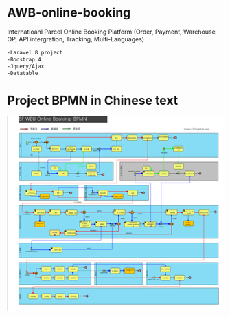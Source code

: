 # AWB-online-booking

Internatioanl Parcel Online Booking Platform (Order, Payment, Warehouse OP, API intergration, Tracking, Multi-Languages) 

	-Laravel 8 project
	-Boostrap 4
	-Jquery/Ajax
	-Datatable



# Project BPMN in Chinese text
<p align="center">
  <img src="https://github.com/zkwu168/AWB-online-booking/blob/master/BPMN.png" width="800" title="Project BPMN">
</p>

